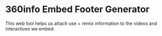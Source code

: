 # 360info Embed Footer Generator

This web tool helps us attach use + remix information to the videos and interactives we embed.

